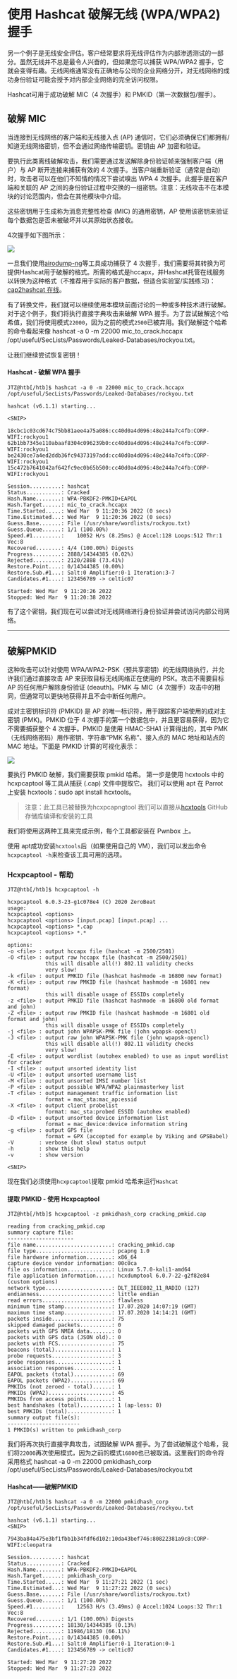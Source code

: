 # 使用 Hashcat 破解无线 (WPA/WPA2) 握手

另一个例子是无线安全评估。客户经常要求将无线评估作为内部渗透测试的一部分。虽然无线并不总是最令人兴奋的，但如果您可以捕获 WPA/WPA2 握手，它就会变得有趣。无线网络通常没有正确地与公司的企业网络分开，对无线网络的成功身份验证可能会授予对内部企业网络的完全访问权限。

Hashcat可用于成功破解 MIC（4 次握手）和 PMKID（第一次数据包/握手）。

## 破解 MIC

当连接到无线网络的客户端和无线接入点 (AP) 通信时，它们必须确保它们都拥有/知道无线网络密钥，但不会通过网络传输密钥。密钥由 AP 加密和验证。

要执行此类离线破解攻击，我们需要通过发送解除身份验证帧来强制客户端（用户）与 AP 断开连接来捕获有效的 4 次握手。当客户端重新验证（通常是自动）时，攻击者可以在他们不知情的情况下尝试嗅出 WPA 4 次握手。此握手是在客户端和关联的 AP 之间的身份验证过程中交换的一组密钥。注意：无线攻击不在本模块的讨论范围内，但会在其他模块中介绍。

这些密钥用于生成称为消息完整性检查 (MIC) 的通用密钥，AP 使用该密钥来验证每个数据包是否未被破坏并以其原始状态接收。

4次握手如下图所示：

![](https://academy.hackthebox.com/storage/modules/20/NEW\_4-way-handshake.png)

一旦我们使用[airodump-ng](https://www.aircrack-ng.org/doku.php?id=airodump-ng)等工具成功捕获了 4 次握手，我们需要将其转换为可提供Hashcat用于破解的格式。所需的格式是hccapx，并Hashcat托管在线服务以转换为这种格式（不推荐用于实际的客户数据，但适合实验室/实践练习)：[cap2hashcat 在线](https://hashcat.net/cap2hashcat/)。

有了转换文件，我们就可以继续使用本模块前面讨论的一种或多种技术进行破解。对于这个例子，我们将执行直接字典攻击来破解 WPA 握手。为了尝试破解这个哈希值，我们将使用模式`22000`，因为之前的模式`2500`已被弃用。我们破解这个哈希的命令看起来像 hashcat -a 0 -m 22000 mic\_to\_crack.hccapx /opt/useful/SecLists/Passwords/Leaked-Databases/rockyou.txt。

让我们继续尝试恢复密钥！

#### Hashcat - 破解 WPA 握手

```shell
JTZ@htb[/htb]$ hashcat -a 0 -m 22000 mic_to_crack.hccapx /opt/useful/SecLists/Passwords/Leaked-Databases/rockyou.txt

hashcat (v6.1.1) starting...

<SNIP>

18cbc1c03cd674c75bb81aee4a75a086:cc40d0a4d096:48e244a7c4fb:CORP-WIFI:rockyou1
62b1bb7345e110abaaf8304c096239b0:cc40d0a4d096:48e244a7c4fb:CORP-WIFI:rockyou1
be2430ce7a4ed2ddb36fc94373197add:cc40d0a4d096:48e244a7c4fb:CORP-WIFI:rockyou1
15c472b7641042af642fc9ec0b65b500:cc40d0a4d096:48e244a7c4fb:CORP-WIFI:rockyou1
                                                 
Session..........: hashcat
Status...........: Cracked
Hash.Name........: WPA-PBKDF2-PMKID+EAPOL
Hash.Target......: mic_to_crack.hccapx
Time.Started.....: Wed Mar  9 11:20:36 2022 (0 secs)
Time.Estimated...: Wed Mar  9 11:20:36 2022 (0 secs)
Guess.Base.......: File (/usr/share/wordlists/rockyou.txt)
Guess.Queue......: 1/1 (100.00%)
Speed.#1.........:    10052 H/s (8.25ms) @ Accel:128 Loops:512 Thr:1 Vec:8
Recovered........: 4/4 (100.00%) Digests
Progress.........: 2888/14344385 (0.02%)
Rejected.........: 2120/2888 (73.41%)
Restore.Point....: 0/14344385 (0.00%)
Restore.Sub.#1...: Salt:0 Amplifier:0-1 Iteration:3-7
Candidates.#1....: 123456789 -> celtic07

Started: Wed Mar  9 11:20:26 2022
Stopped: Wed Mar  9 11:20:38 2022
```

有了这个密钥，我们现在可以尝试对无线网络进行身份验证并尝试访问内部公司网络。

***

## 破解PMKID

这种攻击可以针对使用 WPA/WPA2-PSK（预共享密钥）的无线网络执行，并允许我们通过直接攻击 AP 来获取目标无线网络正在使用的 PSK。攻击不需要目标 AP 的任何用户解除身份验证 (deauth)。PMK 与 MIC（4 次握手）攻击中的相同，但通常可以更快地获得并且不会中断任何用户。

成对主密钥标识符 (PMKID) 是 AP 的唯一标识符，用于跟踪客户端使用的成对主密钥 (PMK)。PMKID 位于 4 次握手的第一个数据包中，并且更容易获得，因为它不需要捕获整个 4 次握手。PMKID 是使用 HMAC-SHA1 计算得出的，其中 PMK（无线网络密码）用作密钥、字符串“PMK 名称”、接入点的 MAC 地址和站点的 MAC 地址。下面是 PMKID 计算的可视化表示：

![](https://academy.hackthebox.com/storage/modules/20/NEW\_PMKID\_calc.png)

要执行 PMKID 破解，我们需要获取 pmkid 哈希。 第一步是使用 hcxtools 中的 hcxpcaptool 等工具从捕获 (.cap) 文件中提取它。 我们可以使用 apt 在 Parrot 上安装 hcxtools：sudo apt install hcxtools。

> 注意：此工具已被替换为hcxpcapngtool 我们可以直接从[hcxtools](https://github.com/ZerBea/hcxtools) GitHub 存储库编译和安装的工具

我们将使用这两种工具来完成示例，每个工具都安装在 Pwnbox 上。

使用 apt成功安装`hcxtools`后（如果使用自己的 VM），我们可以发出命令`hcxpcaptool -h`来检查该工具可用的选项。

### Hcxpcaptool - 帮助

```shell
JTZ@htb[/htb]$ hcxpcaptool -h

hcxpcaptool 6.0.3-23-g1c078e4 (C) 2020 ZeroBeat
usage:
hcxpcaptool <options>
hcxpcaptool <options> [input.pcap] [input.pcap] ...
hcxpcaptool <options> *.cap
hcxpcaptool <options> *.*

options:
-o <file> : output hccapx file (hashcat -m 2500/2501)
-O <file> : output raw hccapx file (hashcat -m 2500/2501)
            this will disable all(!) 802.11 validity checks
            very slow!
-k <file> : output PMKID file (hashcat hashmode -m 16800 new format)
-K <file> : output raw PMKID file (hashcat hashmode -m 16801 new format)
            this will disable usage of ESSIDs completely
-z <file> : output PMKID file (hashcat hashmode -m 16800 old format and john)
-Z <file> : output raw PMKID file (hashcat hashmode -m 16801 old format and john)
            this will disable usage of ESSIDs completely
-j <file> : output john WPAPSK-PMK file (john wpapsk-opencl)
-J <file> : output raw john WPAPSK-PMK file (john wpapsk-opencl)
            this will disable all(!) 802.11 validity checks
            very slow!
-E <file> : output wordlist (autohex enabled) to use as input wordlist for cracker
-I <file> : output unsorted identity list
-U <file> : output unsorted username list
-M <file> : output unsorted IMSI number list
-P <file> : output possible WPA/WPA2 plainmasterkey list
-T <file> : output management traffic information list
            format = mac_sta:mac_ap:essid
-X <file> : output client probelist
            format: mac_sta:probed ESSID (autohex enabled)
-D <file> : output unsorted device information list
            format = mac_device:device information string
-g <file> : output GPS file
            format = GPX (accepted for example by Viking and GPSBabel)
-V        : verbose (but slow) status output
-h        : show this help
-v        : show version

<SNIP>
```

现在我们必须使用`hcxpcaptool`提取 pmkid 哈希来运行`Hashcat`

#### 提取 PMKID - 使用 Hcxpcaptool

```shell
JTZ@htb[/htb]$ hcxpcaptool -z pmkidhash_corp cracking_pmkid.cap 

reading from cracking_pmkid.cap
summary capture file:                           
---------------------
file name........................: cracking_pmkid.cap
file type........................: pcapng 1.0
file hardware information........: x86_64
capture device vendor information: 00c0ca
file os information..............: Linux 5.7.0-kali1-amd64
file application information.....: hcxdumptool 6.0.7-22-g2f82e84 (custom options)
network type.....................: DLT_IEEE802_11_RADIO (127)
endianness.......................: little endian
read errors......................: flawless
minimum time stamp...............: 17.07.2020 14:07:19 (GMT)
maximum time stamp...............: 17.07.2020 14:14:21 (GMT)
packets inside...................: 75
skipped damaged packets..........: 0
packets with GPS NMEA data.......: 0
packets with GPS data (JSON old).: 0
packets with FCS.................: 75
beacons (total)..................: 1
probe requests...................: 3
probe responses..................: 1
association responses............: 1
EAPOL packets (total)............: 69
EAPOL packets (WPA2).............: 69
PMKIDs (not zeroed - total)......: 1
PMKIDs (WPA2)....................: 45
PMKIDs from access points........: 1
best handshakes (total)..........: 1 (ap-less: 0)
best PMKIDs (total)..............: 1
summary output file(s):
-----------------------
1 PMKID(s) written to pmkidhash_corp
```

我们将再次执行直接字典攻击，试图破解 WPA 握手。为了尝试破解这个哈希，我们将`22000`再次使用模式，因为之前的模式`16800`也已被取消。这里我们的命令将采用格式 hashcat -a 0 -m 22000 pmkidhash\_corp /opt/useful/SecLists/Passwords/Leaked-Databases/rockyou.txt

#### Hashcat——破解PMKID

```shell
JTZ@htb[/htb]$ hashcat -a 0 -m 22000 pmkidhash_corp /opt/useful/SecLists/Passwords/Leaked-Databases/rockyou.txt

hashcat (v6.1.1) starting...
<SNIP>

7943ba84a475e3bf1fbb1b34fdf6d102:10da43bef746:80822381a9c8:CORP-WIFI:cleopatra
                                                 
Session..........: hashcat
Status...........: Cracked
Hash.Name........: WPA-PBKDF2-PMKID+EAPOL
Hash.Target......: pmkidhash_corp
Time.Started.....: Wed Mar  9 11:27:21 2022 (1 sec)
Time.Estimated...: Wed Mar  9 11:27:22 2022 (0 secs)
Guess.Base.......: File (/usr/share/wordlists/rockyou.txt)
Guess.Queue......: 1/1 (100.00%)
Speed.#1.........:    12563 H/s (3.49ms) @ Accel:1024 Loops:32 Thr:1 Vec:8
Recovered........: 1/1 (100.00%) Digests
Progress.........: 18130/14344385 (0.13%)
Rejected.........: 11986/18130 (66.11%)
Restore.Point....: 0/14344385 (0.00%)
Restore.Sub.#1...: Salt:0 Amplifier:0-1 Iteration:0-1
Candidates.#1....: 123456789 -> celtic07

Started: Wed Mar  9 11:27:20 2022
Stopped: Wed Mar  9 11:27:23 2022
```
